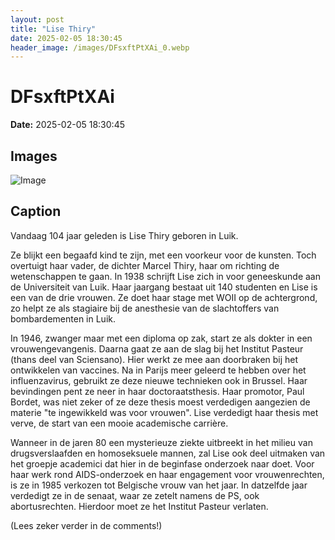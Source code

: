 ```yaml
---
layout: post
title: "Lise Thiry"
date: 2025-02-05 18:30:45
header_image: /images/DFsxftPtXAi_0.webp
---
```


# DFsxftPtXAi

**Date:** 2025-02-05 18:30:45

## Images

![Image](/zij.was.eens/images/DFsxftPtXAi_0.webp)

## Caption

Vandaag 104 jaar geleden is Lise Thiry geboren in Luik. 

Ze blijkt een begaafd kind te zijn, met een voorkeur voor de kunsten. Toch overtuigt haar vader, de dichter Marcel Thiry, haar om richting de wetenschappen te gaan. In 1938 schrijft Lise zich in voor geneeskunde aan de Universiteit van Luik. Haar jaargang bestaat uit 140 studenten en Lise is een van de drie vrouwen. Ze doet haar stage met WOII op de achtergrond, zo helpt ze als stagiaire bij de anesthesie van de slachtoffers van bombardementen in Luik. 

In 1946, zwanger maar met een diploma op zak, start ze als dokter in een vrouwengevangenis. Daarna gaat ze aan de slag bij het Institut Pasteur (thans deel van Sciensano). Hier werkt ze mee aan doorbraken bij het ontwikkelen van vaccines. Na in Parijs meer geleerd te hebben over het influenzavirus, gebruikt ze deze nieuwe technieken ook in Brussel. Haar bevindingen pent ze neer in haar doctoraatsthesis. Haar promotor, Paul Bordet, was niet zeker of ze deze thesis moest verdedigen aangezien de materie "te ingewikkeld was voor vrouwen". Lise verdedigt haar thesis met verve, de start van een mooie academische carrière. 

Wanneer in de jaren 80 een mysterieuze ziekte uitbreekt in het milieu van drugsverslaafden en homoseksuele mannen, zal Lise ook deel uitmaken van het groepje academici dat hier in de beginfase onderzoek naar doet. Voor haar werk rond AIDS-onderzoek en haar engagement voor vrouwenrechten, is ze in 1985 verkozen tot Belgische vrouw van het jaar. In datzelfde jaar verdedigt ze in de senaat, waar ze zetelt namens de PS, ook abortusrechten. Hierdoor moet ze het Institut Pasteur verlaten. 

(Lees zeker verder in de comments!)

